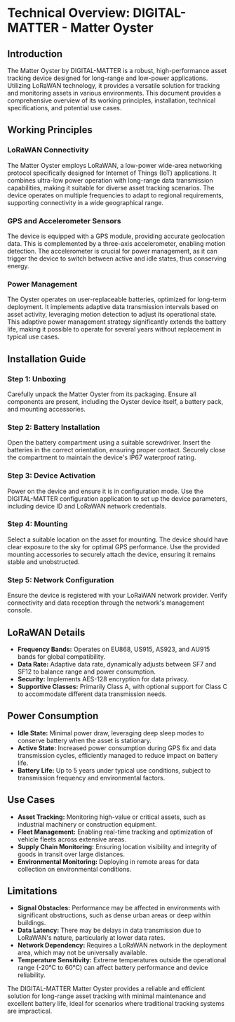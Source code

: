 # Technical Overview: DIGITAL-MATTER - Matter Oyster

## Introduction
The Matter Oyster by DIGITAL-MATTER is a robust, high-performance asset tracking device designed for long-range and low-power applications. Utilizing LoRaWAN technology, it provides a versatile solution for tracking and monitoring assets in various environments. This document provides a comprehensive overview of its working principles, installation, technical specifications, and potential use cases.

## Working Principles

### LoRaWAN Connectivity
The Matter Oyster employs LoRaWAN, a low-power wide-area networking protocol specifically designed for Internet of Things (IoT) applications. It combines ultra-low power operation with long-range data transmission capabilities, making it suitable for diverse asset tracking scenarios. The device operates on multiple frequencies to adapt to regional requirements, supporting connectivity in a wide geographical range.

### GPS and Accelerometer Sensors
The device is equipped with a GPS module, providing accurate geolocation data. This is complemented by a three-axis accelerometer, enabling motion detection. The accelerometer is crucial for power management, as it can trigger the device to switch between active and idle states, thus conserving energy.

### Power Management
The Oyster operates on user-replaceable batteries, optimized for long-term deployment. It implements adaptive data transmission intervals based on asset activity, leveraging motion detection to adjust its operational state. This adaptive power management strategy significantly extends the battery life, making it possible to operate for several years without replacement in typical use cases.

## Installation Guide

### Step 1: Unboxing
Carefully unpack the Matter Oyster from its packaging. Ensure all components are present, including the Oyster device itself, a battery pack, and mounting accessories.

### Step 2: Battery Installation
Open the battery compartment using a suitable screwdriver. Insert the batteries in the correct orientation, ensuring proper contact. Securely close the compartment to maintain the device's IP67 waterproof rating.

### Step 3: Device Activation
Power on the device and ensure it is in configuration mode. Use the DIGITAL-MATTER configuration application to set up the device parameters, including device ID and LoRaWAN network credentials.

### Step 4: Mounting
Select a suitable location on the asset for mounting. The device should have clear exposure to the sky for optimal GPS performance. Use the provided mounting accessories to securely attach the device, ensuring it remains stable and unobstructed.

### Step 5: Network Configuration
Ensure the device is registered with your LoRaWAN network provider. Verify connectivity and data reception through the network's management console.

## LoRaWAN Details

- **Frequency Bands:** Operates on EU868, US915, AS923, and AU915 bands for global compatibility.
- **Data Rate:** Adaptive data rate, dynamically adjusts between SF7 and SF12 to balance range and power consumption.
- **Security:** Implements AES-128 encryption for data privacy.
- **Supportive Classes:** Primarily Class A, with optional support for Class C to accommodate different data transmission needs.

## Power Consumption

- **Idle State:** Minimal power draw, leveraging deep sleep modes to conserve battery when the asset is stationary.
- **Active State:** Increased power consumption during GPS fix and data transmission cycles, efficiently managed to reduce impact on battery life.
- **Battery Life:** Up to 5 years under typical use conditions, subject to transmission frequency and environmental factors.

## Use Cases

- **Asset Tracking:** Monitoring high-value or critical assets, such as industrial machinery or construction equipment.
- **Fleet Management:** Enabling real-time tracking and optimization of vehicle fleets across extensive areas.
- **Supply Chain Monitoring:** Ensuring location visibility and integrity of goods in transit over large distances.
- **Environmental Monitoring:** Deploying in remote areas for data collection on environmental conditions.

## Limitations

- **Signal Obstacles:** Performance may be affected in environments with significant obstructions, such as dense urban areas or deep within buildings.
- **Data Latency:** There may be delays in data transmission due to LoRaWAN's nature, particularly at lower data rates.
- **Network Dependency:** Requires a LoRaWAN network in the deployment area, which may not be universally available.
- **Temperature Sensitivity:** Extreme temperatures outside the operational range (-20°C to 60°C) can affect battery performance and device reliability.

The DIGITAL-MATTER Matter Oyster provides a reliable and efficient solution for long-range asset tracking with minimal maintenance and excellent battery life, ideal for scenarios where traditional tracking systems are impractical.